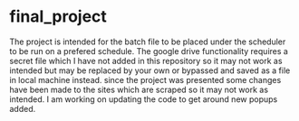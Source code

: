 # final_project


The project is intended for the batch file to be placed under the scheduler to be run on a prefered schedule.
The google drive functionality requires a secret file which I have not added in this repository so it may not work as intended but may be replaced by your own or bypassed and saved as a file in local machine instead.
since the project was presented some changes have been made to the sites which are scraped so it may not work as intended. I am working on updating the code to get around new popups added.
